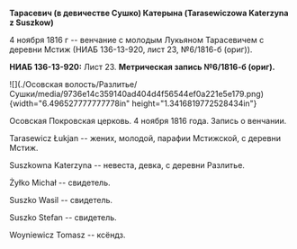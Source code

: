 **Тарасевич (в девичестве Сушко) Катерына (Tarasewiczowa Katerzyna z
Suszkow)**

4 ноября 1816 г -- венчание с молодым Лукьяном Тарасевичем с деревни
Мстиж (НИАБ 136-13-920, лист 23, №6/1816-б (ориг)).

**НИАБ 136-13-920:** Лист 23. **Метрическая запись №6/1816-б (ориг).**

![](./Осовская волость/Разлитье/Сушки/media/9736e14c359140ad404d4f56544ef0a221e5e179.png){width="6.496527777777778in"
height="1.3416819772528434in"}

Осовская Покровская церковь. 4 ноября 1816 года. Запись о венчании.

Tarasewicz Łukjan -- жених, молодой, парафии Мстижской, с деревни Мстиж.

Suszkowna Katerzyna -- невеста, девка, с деревни Разлитье.

Żyłko Michał -- свидетель.

Suszko Wasil -- свидетель.

Suszko Stefan -- свидетель.

Woyniewicz Tomasz -- ксёндз.
